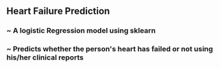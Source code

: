 ## Heart Failure Prediction
### ~ A logistic Regression model using sklearn 
### ~ Predicts whether the person's heart has failed or not using his/her clinical reports
